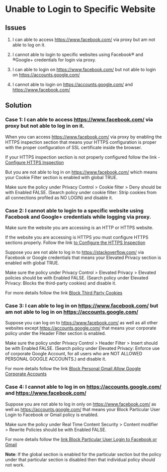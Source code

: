 # Unable to Login to Specific Website 
## Issues

1. I can able to access https://www.facebook.com/ via proxy but am not able to log on it.

1. I cannot able to login to specific websites using Facebook® and ®Google+ credentials for login via proxy.

1. I can able to login on https://www.facebook.com/ but not able to login on https://accounts.google.com/

1. I cannot able to login on https://accounts.google.com/ and https://www.facebook.com/

## Solution

### Case 1: I can able to access https://www.facebook.com/ via proxy but not able to log in on it.

When you can access https://www.facebook.com/ via proxy by enabling the HTTPS inspection section that means your HTTPS configuration is proper with the proper configuration of SSL certificate inside the browser.

If your HTTPS inspection section is not properly configured follow the link - [Configure HTTPS Inspection](https://help.safesquid.com/portal/en/kb/articles/https-inspection)

But you are not able to log in on https://www.facebook.com/ which means your Cookie Filter section is enabled with global TRUE.

Make sure the policy under Privacy Control > Cookie filter > Deny should be with Enabled FALSE. (Search policy under cookie filter: Strip cookies from all connections profiled as NO LOGIN) and disable it.

### Case 2: I cannot able to login to a specific website using Facebook and Google+ credentials while logging via proxy.

Make sure the website you are accessing is an HTTP or HTTPS website.

If the website you are accessing is HTTPS you must configure HTTPS sections properly. Follow the link [to Configure the HTTPS Inspection](https://help.safesquid.com/portal/en/kb/articles/https-inspection)

Suppose you are not able to log in to https://stackoverflow.com/ via Facebook or Google credentials that means your Elevated Privacy section is enabled with global TRUE.

Make sure the policy under Privacy Control > Elevated Privacy > Elevated policies should be with Enabled FALSE. (Search policy under Elevated Privacy: Blocks the third-party cookies) and disable it.

For more details follow the link [Block Third Party Cookies](https://help.safesquid.com/portal/en/kb/articles/block-third-party-cookies)

### Case 3: I can able to log in on https://www.facebook.com/ but am not able to log in on https://accounts.google.com/

Suppose you can log on to https://www.facebook.com/ as well as all other websites except https://accounts.google.com/ that means your corporate policy under the Header Filter section is enabled.

Make sure the policy under Privacy Control > Header Filter > Insert should be with Enabled FALSE. (Search policy under Elevated Privacy: Enforce use of corporate Google Account, for all users who are NOT ALLOWED PERSONAL GOOGLE ACCOUNTS.) and disable it.

For more details follow the link [Block Personal Gmail Allow Google Corporate Accounts](https://help.safesquid.com/portal/en/kb/articles/block-personal-gmail-allow-google-corporate-accounts)

### Case 4: I cannot able to log in on https://accounts.google.com/ and https://www.facebook.com/

Suppose you are not able to log in only on https://www.facebook.com/ as well as https://accounts.google.com/ that means your Block Particular User Login to Facebook or Gmail policy is enabled.

Make sure the policy under Real Time Content Security > Content modifier > Rewrite Policies should be with Enabled FALSE.

For more details follow the [link Block Particular User Login to Facebook or Gmail](https://help.safesquid.com/portal/en/kb/articles/block-particular-user-login-to-facebook-or-gmail)

**Note**: If the global section is enabled for the particular section but the policy under that particular section is disabled then that individual policy should not work.
